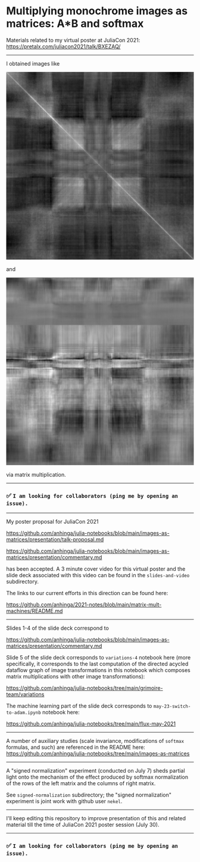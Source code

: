 # Multiplying monochrome images as matrices: A*B and softmax

Materials related to my virtual poster at JuliaCon 2021: https://pretalx.com/juliacon2021/talk/BXEZAQ/

---

I obtained images like

![symmetric](symmetric.png)

and

![asymmetric](asymmetric.png)

via matrix multiplication.

---

### ✅ `I am looking for collaborators (ping me by opening an issue).`

---

My poster proposal for JuliaCon 2021

https://github.com/anhinga/julia-notebooks/blob/main/images-as-matrices/presentation/talk-proposal.md

https://github.com/anhinga/julia-notebooks/blob/main/images-as-matrices/presentation/commentary.md

has been accepted. A 3 minute cover video for this virtual poster and the slide deck associated with this video can be found in the `slides-and-video` subdirectory.

The links to our current efforts in this direction can be found here:

https://github.com/anhinga/2021-notes/blob/main/matrix-mult-machines/README.md

---

Slides 1-4 of the slide deck correspond to

https://github.com/anhinga/julia-notebooks/blob/main/images-as-matrices/presentation/commentary.md

Slide 5 of the slide deck corresponds to `variations-4` notebook here (more specifically,
it corresponds to the last computation of the directed acycled dataflow graph of
image transformations in this notebook which composes
matrix multiplications with other image transformations):

https://github.com/anhinga/julia-notebooks/tree/main/grimoire-team/variations

The machine learning part of the slide deck corresponds to `may-23-switch-to-adam.ipynb` notebook here:

https://github.com/anhinga/julia-notebooks/tree/main/flux-may-2021

---

A number of auxiliary studies (scale invariance, modifications of `softmax` formulas, and such) are
referenced in the README here: https://github.com/anhinga/julia-notebooks/tree/main/images-as-matrices

---

A "signed normalization" experiment (conducted on July 7) sheds partial light onto the mechanism of
the effect produced by softmax normalization of the rows of the left matrix and the columns of right matrix.

See `signed-normalization` subdirectory; the "signed normalization" experiment is joint work with github user `nekel`.

---

I'll keep editing this repository to improve presentation
of this and related material till the time of JuliaCon 2021 poster session (July 30).

---

### ✅ `I am looking for collaborators (ping me by opening an issue).`

